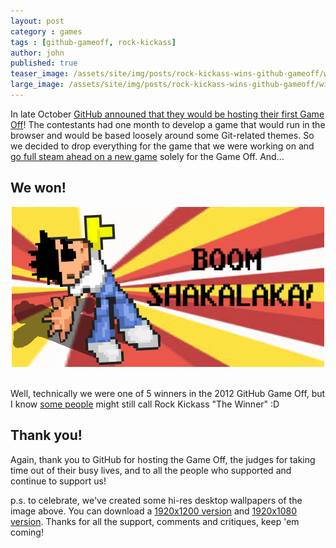 ```yaml
---
layout: post
category : games
tags : [github-gameoff, rock-kickass]
author: john
published: true
teaser_image: /assets/site/img/posts/rock-kickass-wins-github-gameoff/winning.png
large_image: /assets/site/img/posts/rock-kickass-wins-github-gameoff/winning.png
---
```


In late October [GitHub announed that they would be hosting their first Game Off](https://github.com/blog/1303-github-game-off)!  The contestants had one month to develop a game that would run in the browser and would be based loosely around some Git-related themes.  So we decided to drop everything for the game that we were working on and [go full steam ahead on a new game](http://fragcastle.com/games/2012/12/18/rock-kickass-post-mortem/) solely for the Game Off.  And...

## We won!

<div align="center">
  <a href="http://rockkickass.com/" title="Check out the progress on Rock Kickass">
    <img src="/assets/site/img/posts/rock-kickass-wins-github-gameoff/winning.png" alt="Rock Kickass Celebrating" />
  </a>
  <br />&nbsp;
</div>

Well, technically we were one of 5 winners in the 2012 GitHub Game Off, but I know [some people](https://twitter.com/leereilly/status/275048977144086528) might still call Rock Kickass "The Winner" :D

## Thank you!

Again, thank you to GitHub for hosting the Game Off, the judges for taking time out of their busy lives, and to all the people who supported and continue to support us!

p.s. to celebrate, we've created some hi-res desktop wallpapers of the image above. You can download a [1920x1200 version](/assets/site/img/posts/rock-kickass-wins-github-gameoff/rock-kickass-celebration-1920-1200.png) and [1920x1080 version](/assets/site/img/posts/rock-kickass-wins-github-gameoff/rock-kickass-celebration-1920-1080.png). Thanks for all the support, comments and critiques, keep 'em coming!
